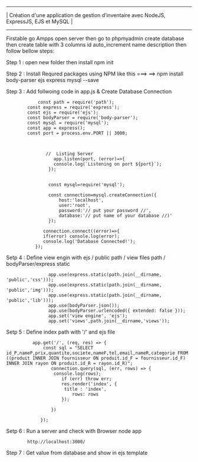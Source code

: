 
------------------------------------------------------------------------------------------------------------
|              Création d'une application de gestion d’inventaire avec NodeJS, ExpressJS, EJS et MySQL         |
------------- ----------------------------------------------------------------------------------------------


Firstable go Ampps open server then go to phpmyadmin create database then create table with 3 columns id auto_increment name 
description then follow bellow steps:


Step 1 : open new folder then install  npm init 
			 
		
Step 2 : Install Requred packages using NPM like this ===> 
			==> npm install  body-parser ejs express mysql  --save
			
		
Step 3 : Add follwoing code in app.js & Create Database Connection 
                       

		        const path = require('path');
            const express = require('express');
            const ejs = require('ejs');
            const bodyParser = require('body-parser');
            const mysql = require('mysql');
            const app = express();
            const port = process.env.PORT || 3000;
                        


                   //  Listing Server 
                      app.listen(port, (error)=>{
                      console.log(`Listening on port ${port}`);
                    });


			        const mysql=require('mysql');
			
			        const connection=mysql.createConnection({
			            host:'localhost',
			            user:'root',
			            password:'// put your password //',
			            database:'// put name of your database //)'
		        	});
			
		          connection.connect((error)=>{
                  if(error) console.log(error);
                  console.log('Database Connected!');
               });

Setp 4 : Define view engin with ejs / public path / view files path / bodyParser/express static

			        app.use(express.static(path.join(__dirname, 'public','css')));
			        app.use(express.static(path.join(__dirname, 'public','img')));
			        app.use(express.static(path.join(__dirname, 'public','lib')));
			        app.use(bodyParser.json());
			        app.use(bodyParser.urlencoded({ extended: false }));
			        app.set('view engine', 'ejs');
			        app.set('views',path.join(__dirname,'views'));

Setp 5 : Define index path with '/' and ejs file
			
		
              app.get('/', (req, res) => {
                  const sql = "SELECT id_P,nameP,prix,quantite,societe,nameF,tel,email,nameR,categorie FROM  ((produit INNER JOIN fournisseur ON produit.id_F = fournisseur.id_F) INNER JOIN rayon ON produit.id_R = rayon.id_R)";
                     connection.query(sql, (err, rows) => {
                      console.log(rows);
                         if (err) throw err;
                         res.render('index', {
                          title : 'index',
                             rows: rows
                         });
   
                     })
   
                 });

Setp 6 : Run a server and check with Browser
			node app

			http://localhost:3000/
			
Step 7 : Get value from database and show in ejs template